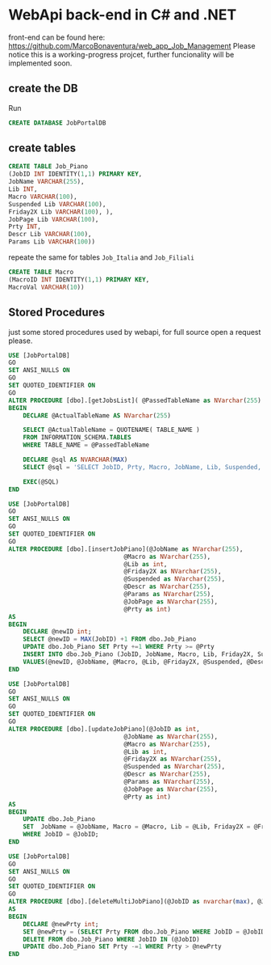 # WebApi back-end in C# and .NET
front-end can be found here: https://github.com/MarcoBonaventura/web_app_Job_Management
Please notice this is a working-progress projcet, further funcionality will be implemented soon.  

## create the DB
Run 
```sql
CREATE DATABASE JobPortalDB
```

## create  tables

```sql
CREATE TABLE Job_Piano 
(JobID INT IDENTITY(1,1) PRIMARY KEY, 
JobName VARCHAR(255), 
Lib INT, 
Macro VARCHAR(100), 
Suspended Lib VARCHAR(100), 
Friday2X Lib VARCHAR(100), ),
JobPage Lib VARCHAR(100),
Prty INT,
Descr Lib VARCHAR(100),
Params Lib VARCHAR(100))
```

repeate the same for tables `Job_Italia` and `Job_Filiali`

```sql
CREATE TABLE Macro
(MacroID INT IDENTITY(1,1) PRIMARY KEY,
MacroVal VARCHAR(10))
```  


## Stored Procedures
just some stored procedures used by webapi, for full source open a request please.

```sql
USE [JobPortalDB]
GO
SET ANSI_NULLS ON
GO
SET QUOTED_IDENTIFIER ON
GO
ALTER PROCEDURE [dbo].[getJobsList]( @PassedTableName as NVarchar(255) ) AS
BEGIN
    DECLARE @ActualTableName AS NVarchar(255)

    SELECT @ActualTableName = QUOTENAME( TABLE_NAME )
    FROM INFORMATION_SCHEMA.TABLES
    WHERE TABLE_NAME = @PassedTableName

    DECLARE @sql AS NVARCHAR(MAX)
    SELECT @sql = 'SELECT JobID, Prty, Macro, JobName, Lib, Suspended, Friday2X, Descr, Params, JobPage FROM' + @ActualTableName + ' ORDER BY Prty;'

    EXEC(@SQL)
END
```

```sql
USE [JobPortalDB]
GO
SET ANSI_NULLS ON
GO
SET QUOTED_IDENTIFIER ON
GO
ALTER PROCEDURE [dbo].[insertJobPiano](@JobName as NVarchar(255), 
								@Macro as NVarchar(255), 
								@Lib as int,
								@Friday2X as NVarchar(255),
								@Suspended as NVarchar(255),
								@Descr as NVarchar(255),
								@Params as NVarchar(255),
								@JobPage as NVarchar(255),
								@Prty as int)
AS
BEGIN
	DECLARE @newID int;
	SELECT @newID = MAX(JobID) +1 FROM dbo.Job_Piano
	UPDATE dbo.Job_Piano SET Prty +=1 WHERE Prty >= @Prty 
    INSERT INTO dbo.Job_Piano (JobID, JobName, Macro, Lib, Friday2X, Suspended, Descr, Params, JobPage, Prty) 
	VALUES(@newID, @JobName, @Macro, @Lib, @Friday2X, @Suspended, @Descr, @Params, @JobPage, @Prty)
END
```

```sql
USE [JobPortalDB]
GO
SET ANSI_NULLS ON
GO
SET QUOTED_IDENTIFIER ON
GO
ALTER PROCEDURE [dbo].[updateJobPiano](@JobID as int, 
								@JobName as NVarchar(255), 
								@Macro as NVarchar(255), 
								@Lib as int, 
								@Friday2X as NVarchar(255),
								@Suspended as NVarchar(255),
								@Descr as NVarchar(255),
								@Params as NVarchar(255),
								@JobPage as NVarchar(255),
								@Prty as int)
AS
BEGIN
	UPDATE dbo.Job_Piano 
	SET  JobName = @JobName, Macro = @Macro, Lib = @Lib, Friday2X = @Friday2X,	Suspended = @Suspended, Descr = @Descr, Params = @Params, JobPage = @JobPage, Prty = @Prty 
	WHERE JobID = @JobID;
END
```

```sql
USE [JobPortalDB]
GO
SET ANSI_NULLS ON
GO
SET QUOTED_IDENTIFIER ON
GO
ALTER PROCEDURE [dbo].[deleteMultiJobPiano](@JobID as nvarchar(max), @JobPrty as nvarchar(max)) 
AS
BEGIN
	DECLARE @newPrty int;
	SET @newPrty = (SELECT Prty FROM dbo.Job_Piano WHERE JobID = @JobID)
	DELETE FROM dbo.Job_Piano WHERE JobID IN (@JobID)
	UPDATE dbo.Job_Piano SET Prty -=1 WHERE Prty > @newPrty
END
```
